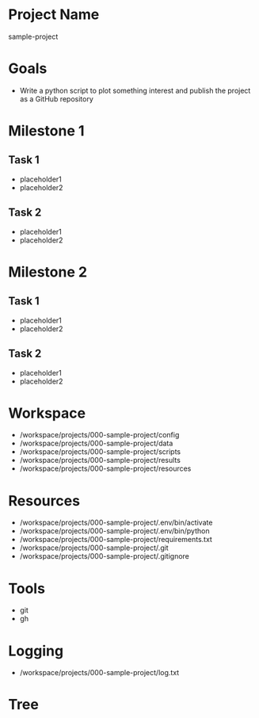 # Project Name

sample-project

# Goals

-   Write a python script to plot something interest and publish the project as a GitHub repository

# Milestone 1

## Task 1

-   placeholder1
-   placeholder2

## Task 2

-   placeholder1
-   placeholder2

# Milestone 2

## Task 1

-   placeholder1
-   placeholder2

## Task 2

-   placeholder1
-   placeholder2

# Workspace

-   /workspace/projects/000-sample-project/config
-   /workspace/projects/000-sample-project/data
-   /workspace/projects/000-sample-project/scripts
-   /workspace/projects/000-sample-project/results
-   /workspace/projects/000-sample-project/resources

# Resources

-   /workspace/projects/000-sample-project/.env/bin/activate
-   /workspace/projects/000-sample-project/.env/bin/python
-   /workspace/projects/000-sample-project/requirements.txt
-   /workspace/projects/000-sample-project/.git
-   /workspace/projects/000-sample-project/.gitignore

# Tools

-   git
-   gh

# Logging

-   /workspace/projects/000-sample-project/log.txt

# Tree
